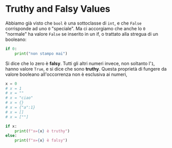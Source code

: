 # Truthy and Falsy Values

Abbiamo già visto che `bool` è una sottoclasse di `int`, e che `False` corrisponde ad uno `0` "speciale". Ma ci accorgiamo che anche lo `0` "normale" ha valore `False` se inserito in un if, o trattato alla stregua di un booleano:

```python
if 0:
    print("non stampo mai")
```
Si dice che lo zero è **falsy**. Tutti gli altri numeri invece, non soltanto l'`1`, hanno valore `True`, e si dice che sono **truthy**. Questa proprietà di fungere da valore booleano all'occorrenza non è esclusiva ai numeri, 


```python
x = 0
# x = 1
# x = ""
# x = "ciao"
# x = {}
# x = {"a":1}
# x = []
# x = [""]

if x:
    print(f"x={x} è truthy")
else:
    print(f"x={x} è falsy")
```